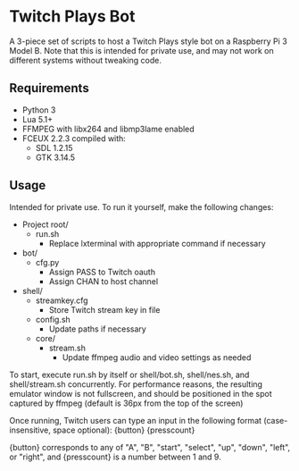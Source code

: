 # Twitch Plays Bot

A 3-piece set of scripts to host a Twitch Plays style bot on a Raspberry Pi 3 Model B. Note that this is intended for private use, and may not work on different systems without tweaking code.

## Requirements

* Python 3
* Lua 5.1+
* FFMPEG with libx264 and libmp3lame enabled
* FCEUX 2.2.3 compiled with:
    * SDL 1.2.15
    * GTK 3.14.5

## Usage

Intended for private use. To run it yourself, make the following changes:

* Project root/
    * run.sh
        * Replace lxterminal with appropriate command if necessary
* bot/
    * cfg.py
        * Assign PASS to Twitch oauth
        * Assign CHAN to host channel
* shell/
    * streamkey.cfg
        * Store Twitch stream key in file
    * config.sh
        * Update paths if necessary
    * core/
        * stream.sh
            * Update ffmpeg audio and video settings as needed
        
To start, execute run.sh by itself or shell/bot.sh, shell/nes.sh, and shell/stream.sh concurrently. For performance reasons, the resulting emulator window is not fullscreen, and should be positioned in the spot captured by ffmpeg (default is 36px from the top of the screen)

Once running, Twitch users can type an input in the following format (case-insensitive, space optional): {button} {presscount}

{button} corresponds to any of "A", "B", "start", "select", "up", "down", "left", or "right", and {presscount} is a number between 1 and 9.
